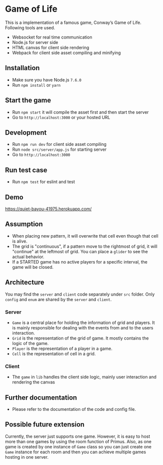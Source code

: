 # Game of Life
This is a implementation of a famous game, Conway’s Game of Life. Following tools are used.
* Websocket for real time communication
* Node.js for server side
* HTML canvas for client side rendering
* Webpack for client side asset compiling and minifying

## Installation
* Make sure you have Node.js `7.6.0`
* Run `npm install` or `yarn`

## Start the game
* Run `npm start` it will compile the asset first and then start the server
* Go to `http://localhost:3000` or your hosted URL

## Development
* Run `npm run dev` for client side asset compiling
* Run `node src/server/app.js` for starting server
* Go to `http://localhost:3000`

## Run test case
* Run `npm test` for eslint and test

## Demo
https://quiet-bayou-41975.herokuapp.com/

## Assumption
* When placing new pattern, it will overwrite that cell even though that cell is alive.
* The grid is "continuous", if a pattern move to the rightmost of grid, it will "continue" at the leftmost of grid. You can place a `glider` to see the actual behavior.
* If a STARTED game has no active players for a specific interval, the game will be closed.

## Architecture
You may find the `server` and `client` code separately under `src` folder. Only `config` and `enum` are shared by the `server` and `client`.
### Server
* `Game` is a central place for holding the information of grid and players. It is mainly responsible for dealing with the events from and to the users interaction.
* `Grid` is the representation of the grid of game. It mostly contains the logic of the game.
* `Player` is the representation of a player in a game.
* `Cell` is the representation of cell in a grid.
### Client
* The `game` in `lib` handles the client side logic, mainly user interaction and rendering the canvas

## Further documentation
* Please refer to the documentation of the code and config file.

## Possible future extension
Currently, the server just supports one game. However, it is easy to host more than one games by using the room function of Primus. Also, as one game is created by one instance of `Game` class so you can just create one `Game` instance for each room and then you can achieve multiple games hosting in one server.
